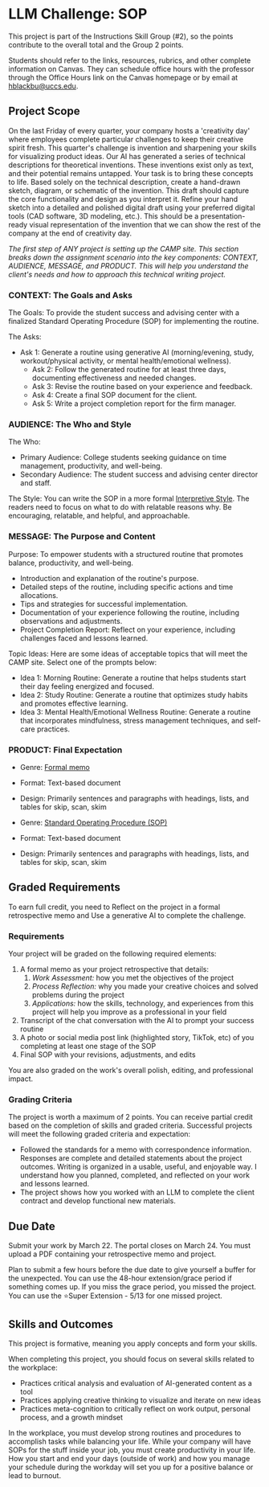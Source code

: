# LLM Challenge: SOP

This project is part of the Instructions Skill Group (#2), so the points contribute to the overall total and the Group 2 points.

Students should refer to the links, resources, rubrics, and other complete information on Canvas. They can schedule office hours with the professor through the Office Hours link on the Canvas homepage or by email at hblackbu@uccs.edu. 

## Project Scope

On the last Friday of every quarter, your company hosts a 'creativity day' where employees complete particular challenges to keep their creative spirit fresh. This quarter's challenge is invention and sharpening your skills for visualizing product ideas. Our AI has generated a series of technical descriptions for theoretical inventions. These inventions exist only as text, and their potential remains untapped. Your task is to bring these concepts to life. Based solely on the technical description, create a hand-drawn sketch, diagram, or schematic of the invention. This draft should capture the core functionality and design as you interpret it. Refine your hand sketch into a detailed and polished digital draft using your preferred digital tools (CAD software, 3D modeling, etc.). This should be a presentation-ready visual representation of the invention that we can show the rest of the company at the end of creativity day.

*The first step of ANY project is setting up the CAMP site. This section breaks down the assignment scenario into the key components: CONTEXT, AUDIENCE, MESSAGE, and PRODUCT. This will help you understand the client's needs and how to approach this technical writing project.*

### CONTEXT: The Goals and Asks

The Goals: To provide the student success and advising center with a finalized Standard Operating Procedure (SOP) for implementing the routine.

The Asks:

* Ask 1: Generate a routine using generative AI (morning/evening, study, workout/physical activity, or mental health/emotional wellness).  
  * Ask 2: Follow the generated routine for at least three days, documenting effectiveness and needed changes.  
  * Ask 3: Revise the routine based on your experience and feedback.  
  * Ask 4: Create a final SOP document for the client.  
  * Ask 5: Write a project completion report for the firm manager.

 

### AUDIENCE: The Who and Style

The Who: 

* Primary Audience: College students seeking guidance on time management, productivity, and well-being.  
* Secondary Audience: The student success and advising center director and staff.

The Style: You can write the SOP in a more formal [Interpretive Style](https://pressbooks.pub/hayleyinhighered/chapter/intro-to-technical-writing/). The readers need to focus on what to do with relatable reasons why. Be encouraging, relatable, and helpful, and approachable.

### MESSAGE: The Purpose and Content

Purpose: To empower students with a structured routine that promotes balance, productivity, and well-being.

* Introduction and explanation of the routine's purpose.  
* Detailed steps of the routine, including specific actions and time allocations.  
* Tips and strategies for successful implementation.  
* Documentation of your experience following the routine, including observations and adjustments.  
* Project Completion Report: Reflect on your experience, including challenges faced and lessons learned.

Topic Ideas: Here are some ideas of acceptable topics that will meet the CAMP site. Select one of the prompts below:

* Idea 1: Morning Routine: Generate a routine that helps students start their day feeling energized and focused.  
* Idea 2: Study Routine: Generate a routine that optimizes study habits and promotes effective learning.  
* Idea 3: Mental Health/Emotional Wellness Routine: Generate a routine that incorporates mindfulness, stress management techniques, and self-care practices.

 

### PRODUCT: Final Expectation

* Genre: [Formal memo](https://owl.purdue.edu/owl/subject_specific_writing/professional_technical_writing/memos/parts_of_a_memo.html)  
* Format: Text-based document  
* Design: Primarily sentences and paragraphs with headings, lists, and tables for skip, scan, skim

 

* Genre: [Standard Operating Procedure (SOP)](https://en.wikipedia.org/wiki/Standard_operating_procedure)  
* Format: Text-based document  
* Design: Primarily sentences and paragraphs with headings, lists, and tables for skip, scan, skim

## Graded Requirements

To earn full credit, you need to Reflect on the project in a formal retrospective memo and Use a generative AI to complete the challenge.

### Requirements

Your project will be graded on the following required elements:

1. A formal memo as your project retrospective that details:  
   1. *Work Assessment:* how you met the objectives of the project  
   2. *Process Reflection:* why you made your creative choices and solved problems during the project  
   3. *Applications:* how the skills, technology, and experiences from this project will help you improve as a professional in your field  
2. Transcript of the chat conversation with the AI to prompt your success routine  
3. A photo or social media post link (highlighted story, TikTok, etc) of you completing at least one stage of the SOP  
4. Final SOP with your revisions, adjustments, and edits

You are also graded on the work's overall polish, editing, and professional impact.

### Grading Criteria

The project is worth a maximum of 2 points. You can receive partial credit based on the completion of skills and graded criteria. Successful projects will meet the following graded criteria and expectation:

* Followed the standards for a memo with correspondence information. Responses are complete and detailed statements about the project outcomes. Writing is organized in a usable, useful, and enjoyable way. I understand how you planned, completed, and reflected on your work and lessons learned.    
* The project shows how you worked with an LLM to complete the client contract and develop functional new materials.

## Due Date

Submit your work by March 22. The portal closes on March 24. You must upload a PDF containing your retrospective memo and project.

Plan to submit a few hours before the due date to give yourself a buffer for the unexpected. You can use the 48-hour extension/grace period if something comes up. If you miss the grace period, you missed the project. You can use the ⭐Super Extension - 5/13 for one missed project.

## Skills and Outcomes

This project is formative, meaning you apply concepts and form your skills.

When completing this project, you should focus on several skills related to the workplace:

* Practices critical analysis and evaluation of AI-generated content as a tool  
* Practices applying creative thinking to visualize and iterate on new ideas  
* Practices meta-cognition to critically reflect on work output, personal process, and a growth mindset

In the workplace, you must develop strong routines and procedures to accomplish tasks while balancing your life. While your company will have SOPs for the stuff inside your job, you must create productivity in your life. How you start and end your days (outside of work) and how you manage your schedule during the workday will set you up for a positive balance or lead to burnout. 

